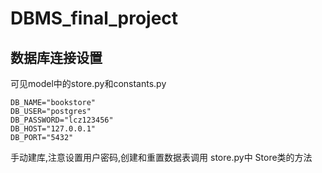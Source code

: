 # DBMS_final_project

## 数据库连接设置
可见model中的store.py和constants.py

    DB_NAME="bookstore"
    DB_USER="postgres"
    DB_PASSWORD="lcz123456"
    DB_HOST="127.0.0.1"
    DB_PORT="5432"
    
手动建库,注意设置用户密码,创建和重置数据表调用 store.py中 Store类的方法